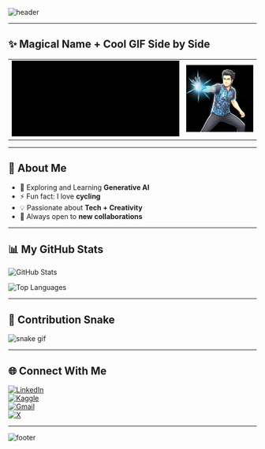 <!-- 🌊 Animated Header -->
![header](https://capsule-render.vercel.app/api?type=waving&color=0:ff4c68,100:1e90ff&height=80&section=header&text=Welcome!&fontSize=30&fontColor=ffffff&animation=fadeIn&stroke=ffffff)

---

## ✨ Magical Name + Cool GIF Side by Side

<table>
  <tr>
    <td valign="middle">
      <!-- Your Name GIF -->
      <img src="./azmain_name.gif" width="565">
    </td>
    <td>
      <!-- Your Cool GIF -->
      <img src="./cool_animation.gif" width="225">
    </td>
  </tr>
</table>

---

## 🚀 About Me
- 🌱 Exploring and Learning **Generative AI**
- ⚡ Fun fact: I love **cycling**
- 💡 Passionate about **Tech + Creativity**
- 🔭 Always open to **new collaborations**

---

## 📊 My GitHub Stats
![GitHub Stats](https://github-readme-stats.vercel.app/api?username=Arnob4762&show_icons=true&theme=radical&count_private=true&hide_border=true&include_all_commits=true)

![Top Languages](https://github-readme-stats.vercel.app/api/top-langs/?username=Arnob4762&layout=compact&theme=radical&hide_border=true)

---

## 🐍 Contribution Snake
![snake gif](https://github.com/Arnob4762/Arnob4762/blob/output/github-contribution-grid-snake.gif)

---

## 🌐 Connect With Me
[![LinkedIn](https://img.shields.io/badge/LinkedIn-0077B5?style=flat&logo=linkedin&logoColor=white)](https://www.linkedin.com/in/azmain-arnob7/)  
[![Kaggle](https://img.shields.io/badge/Kaggle-20BEFF?style=flat&logo=kaggle&logoColor=white)](https://www.kaggle.com/azmainornob)  
[![Gmail](https://img.shields.io/badge/Gmail-D14836?style=flat&logo=gmail&logoColor=white)](mailto:ornobazmain@gmail.com)  
[![X](https://img.shields.io/badge/X-000000?style=flat&logo=x&logoColor=white)](https://x.com/Azmain_7)

---

<!-- 🌊 Animated Footer -->
![footer](https://capsule-render.vercel.app/api?type=waving&color=0:1e90ff,100:ff4c68&height=100&section=footer)
